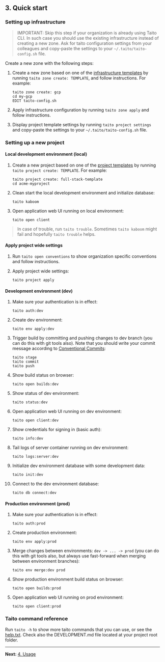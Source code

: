 ## 3. Quick start

### Setting up infrastructure

> IMPORTANT: Skip this step if your organization is already using Taito CLI. In such case you should use the existing infrastructure instead of creating a new zone. Ask for taito configuration settings from your colleagues and copy-paste the settings to your `~/.taito/taito-config.sh` file.

Create a new zone with the following steps:

1. Create a new zone based on one of the [infrastructure templates](https://taitounited.github.io/taito-cli/templates#infrastructure-templates) by running `taito zone create: TEMPLATE`, and follow instructions. For example:

    ```shell
    taito zone create: gcp
    cd my-gcp
    EDIT taito-config.sh
    ```

2. Apply infrastructure configuration by running `taito zone apply` and follow instructions.

3. Display project template settings by running `taito project settings` and copy-paste the settings to your `~/.taito/taito-config.sh` file.

### Setting up a new project

#### Local development environment (local)

1. Create a new project based on one of the [project templates](https://taitounited.github.io/taito-cli/templates#project-templates) by running `taito project create: TEMPLATE`. For example:

    ```shell
    taito project create: full-stack-template
    cd acme-myproject
    ```

2. Clean start the local development environment and initialize database:

    ```shell
    taito kaboom
    ```

3. Open application web UI running on local environment:

    ```shell
    taito open client
    ```

> In case of trouble, run `taito trouble`. Sometimes `taito kaboom` might fail and hopefully `taito trouble` helps.

#### Apply project wide settings

1. Run `taito open conventions` to show organization specific conventions and follow instructions.

2. Apply project wide settings:

    ```shell
    taito project apply
    ```

#### Development environment (dev)

1. Make sure your authentication is in effect:

    ```shell
    taito auth:dev
    ```

2. Create dev environment:

    ```shell
    taito env apply:dev
    ```

3. Trigger build by committing and pushing changes to dev branch (you can do this with git tools also). Note that you should write your commit message according to [Conventional Commits](https://www.conventionalcommits.org):

    ```shell
    taito stage
    taito commit
    taito push
    ```

4. Show build status on browser:

    ```shell
    taito open builds:dev
    ```

5. Show status of dev environment:

    ```shell
    taito status:dev
    ```

6. Open application web UI running on dev environment:

    ```shell
    taito open client:dev
    ```

7. Show credentials for signing in (basic auth):

    ```shell
    taito info:dev
    ```

8. Tail logs of server container running on dev environment:

    ```shell
    taito logs:server:dev
    ```

9. Initialize dev environment database with some development data:

    ```shell
    taito init:dev
    ```

10. Connect to the dev environment database:

    ```shell
    taito db connect:dev
    ```

#### Production environment (prod)

1. Make sure your authentication is in effect:

    ```shell
    taito auth:prod
    ```

2. Create production environment:

    ```shell
    taito env apply:prod
    ```

3. Merge changes between environments: `dev -> ... -> prod` (you can do this with git tools also, but always use fast-forward when merging between environment branches):

    ```shell
    taito env merge:dev prod
    ```

4. Show production environment build status on browser:

    ```shell
    taito open builds:prod
    ```

5. Open application web UI running on prod environment:

    ```shell
    taito open client:prod
    ```

### Taito command reference

Run `taito -h` to show more taito commands that you can use, or see the [help.txt](https://github.com/TaitoUnited/taito-cli/blob/master/help.txt). Check also the DEVELOPMENT.md file located at your project root folder.

---

**Next:** [4. Usage](/docs/04-usage)
